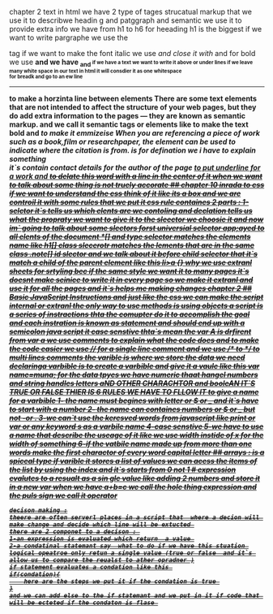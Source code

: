  chapter 2 text 
  in html  we have 2 type of tages 
  strucatual markup that we use it to describwe headin g and patggraph and semantic  we use it  to provide extra info 
  we have from h1 to h6 for heeading h1 is the biggest 
   if we want to write pargraphe we use the <p> tag 
   if we want to make the font italic we use <i> and close it with </i> and for bold we use <b>
   and we have <sub> and <sup> if we have a text we want to write it above or under lines
   if we leave many white space in our text in html  it will  consdier it as one whitespace 
   <br/> for breadk and go to an ew line 
   <hr/> to make a horzinta line between elements 
   There are some text elements that are not intended to affect the
structure of your web pages, but they do add extra information to the
pages — they are known as semantic markup. and we call it semantic  tags or elements like 
 <strong> to make the text bold 
 and <em> to make it emmizeise 
 <cite>
When you are referencing a piece of work such as a book,film or researchpaper, the<cite> element can be used to indicate where the citation is from.
<dfn> is for defination we i have to explain something 
<address> it`s contain contact details for the author of the page 
<ins> to put underline for a work 
and  <del> to delate this word with a line in the center of it 
<s> when we want to talk about some thing is not truely accorate 
## chapter 10 inrada to css 
if we want to understand the css think of it like its a box and we are controil it with some rules that we put it 
css rule containes 2 parts : 1-selctor it`s tells us which elents are we contoling
 and declation  tells us what the propraty we want to give it to the sleector we choosie it 
  and now im` going to talk about some slectors 
  forst universial selector  app;ayed to all elents of  the document  *[]
  and type selector  matches the elements name like h1[]
class slecerotr  matches the lements that are in the same class  .note[]
 id slector and we talk about it before 
 child selector that it`s match a child of the parent element like this li>a {}
 why we use extranl sheets for srtyling 
 bec if the same style we want it to many pages it`s doesnt make seinice to write it in every page so we make it extranl and use it for all the pages 
 and it`s helps me making changes 
 chapter 2 
 ## Basic JavaScript Instructions
 and just like the css we can make the script internal or extranl 
 the only way to  use methods  is using objects 
 a script is a series of instractions thta the comupter do it to accomplish the goal and each  instration is known as statement  and should end up with a semicolon 
 java script  it case senstive thta`s mean the var A is drfirent from var a 
 we use  comments to explain what the code does  and to make the code easier we use // for a single line comment and we use /* to */ to multi lines comments 
 the varible is where we store the data we need 
 declaringa varbible is to create a varbible and give it a vaule like this 
 var name=muna;
  for the data tpyes we have numeric  thaat hangel numbers and string handles letters aND OTHER CHARACHTOR  and booleAN IT`S TRUE OR FALSE 
     THIER IS 6 RULES WE HAVE TO FLLOW IT  to give a name for a varbible 
     1- the name must begines with letter or $ or _ and it`s have to start with a number 
     2- the name can containes numbers or $ or _ but not -or .
     3-we can`t use the keresved words from javascript like print or var or any keyword s as a varbile name
     4-case senstive 
     5-we have to use a name that describe the useage of it like we use width instide of x for the width of something 
     6-if the vatbile name made up from more than one words make the first charactor of every word capital letter 
     ## arrays :
     is a spiceal type if varible it stores a list of values 
     we can acess the items of the list by using the index and it`s starts from 0 not 1 
     # expression evalutes to a resualt  as a sin gle value like adding 2 numbers and store it in a new var 
     when we have a+b=c we call the hole thing expression and the puls sign we call it operator

    decison making :
    theere are often serverl places in a script that  where a decion will make change and decide which line will be extucted 
    there are 2 componet to a decison : 
    1-an expression is evaluated which return  a value 
    2-a condatinal statemant say  what to do if we have this stuation 
    logical opeatroe only retun a single value (true or false  and it`s allow us to compare the reualst to ather opradner )
    if statement evaluates a condation like this 
    if(condation){
        here are the steps we put it if the condation is true 
    }
    and we can add else to the if statemant and we put in it if code that will be ecteted if the condaton is flase 